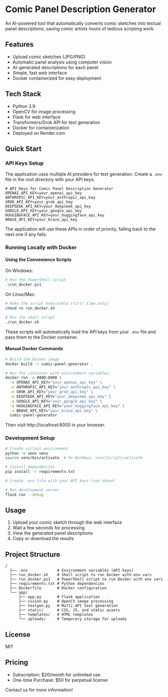 # Comic Panel Description Generator

An AI-powered tool that automatically converts comic sketches into textual panel descriptions, saving comic artists hours of tedious scripting work.

## Features

- Upload comic sketches (JPG/PNG)
- Automatic panel analysis using computer vision
- AI-generated descriptions for each panel
- Simple, fast web interface
- Docker containerized for easy deployment

## Tech Stack

- Python 3.9
- OpenCV for image processing
- Flask for web interface
- Transformers/Grok API for text generation
- Docker for containerization
- Deployed on Render.com

## Quick Start

### API Keys Setup

The application uses multiple AI providers for text generation. Create a `.env` file in the root directory with your API keys:

```
# API Keys for Comic Panel Description Generator
OPENAI_API_KEY=your_openai_api_key
ANTHROPIC_API_KEY=your_anthropic_api_key
GROK_API_KEY=your_grok_api_key
DEEPSEEK_API_KEY=your_deepseek_api_key
GOOGLE_API_KEY=your_google_api_key
HUGGINGFACE_API_KEY=your_huggingface_api_key
BRAVE_API_KEY=your_brave_api_key
```

The application will use these APIs in order of priority, falling back to the next one if any fails.

### Running Locally with Docker

#### Using the Convenience Scripts

On Windows:
```powershell
# Run the PowerShell script
.\run_docker.ps1
```

On Linux/Mac:
```bash
# Make the script executable (first time only)
chmod +x run_docker.sh

# Run the shell script
./run_docker.sh
```

These scripts will automatically load the API keys from your `.env` file and pass them to the Docker container.

#### Manual Docker Commands

```bash
# Build the Docker image
docker build -t comic-panel-generator .

# Run the container with environment variables
docker run -p 8000:8000 \
  -e OPENAI_API_KEY="your_openai_api_key" \
  -e ANTHROPIC_API_KEY="your_anthropic_api_key" \
  -e GROK_API_KEY="your_grok_api_key" \
  -e DEEPSEEK_API_KEY="your_deepseek_api_key" \
  -e GOOGLE_API_KEY="your_google_api_key" \
  -e HUGGINGFACE_API_KEY="your_huggingface_api_key" \
  -e BRAVE_API_KEY="your_brave_api_key" \
  comic-panel-generator
```

Then visit http://localhost:8000 in your browser.

### Development Setup

```bash
# Create virtual environment
python -m venv venv
source venv/bin/activate  # On Windows: venv\Scripts\activate

# Install dependencies
pip install -r requirements.txt

# Create .env file with your API keys (see above)

# Run development server
flask run --debug
```

## Usage

1. Upload your comic sketch through the web interface
2. Wait a few seconds for processing
3. View the generated panel descriptions
4. Copy or download the results

## Project Structure

```
/
  ├── .env             # Environment variables (API keys)
  ├── run_docker.sh    # Shell script to run Docker with env vars
  ├── run_docker.ps1   # PowerShell script to run Docker with env vars
  ├── requirements.txt # Python dependencies
  ├── Dockerfile       # Docker configuration
  └── app/
      ├── app.py       # Flask application
      ├── vision.py    # OpenCV image processing
      ├── textgen.py   # Multi-API text generation
      ├── static/      # CSS, JS, and static assets
      ├── templates/   # HTML templates
      └── uploads/     # Temporary storage for uploads
```

## License

MIT

## Pricing

- Subscription: $20/month for unlimited use
- One-time Purchase: $50 for perpetual license

Contact us for more information!
